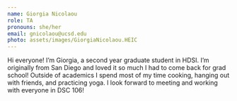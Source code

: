 ```yaml
---
name: Giorgia Nicolaou
role: TA
pronouns: she/her
email: gnicolaou@ucsd.edu
photo: assets/images/GiorgiaNicolaou.HEIC
---
```


Hi everyone! I’m Giorgia, a second year graduate student in HDSI. I’m originally from San Diego and loved it so much I had to come back for grad school! Outside of academics I spend most of my time cooking, hanging out with friends, and practicing yoga. I look forward to meeting and working with everyone in DSC 106!